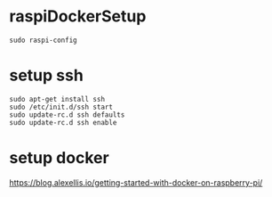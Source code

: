 # raspiDockerSetup
```
sudo raspi-config
```

# setup ssh
```
sudo apt-get install ssh
sudo /etc/init.d/ssh start
sudo update-rc.d ssh defaults 
sudo update-rc.d ssh enable
```

# setup docker
https://blog.alexellis.io/getting-started-with-docker-on-raspberry-pi/
